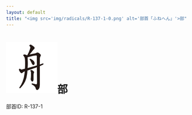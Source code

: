```yaml
---
layout: default
title: "<img src='img/radicals/R-137-1-0.png' alt='部首「ふねへん」'>部"  # glyphをタイトルに使用
---
```


# <img src='img/radicals/R-137-1-0.png' alt='部首「ふねへん」'>部
部首ID: R-137-1
